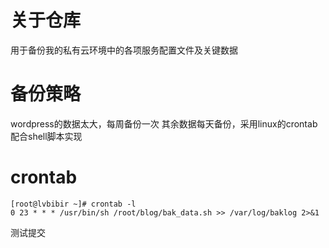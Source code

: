 # 关于仓库
用于备份我的私有云环境中的各项服务配置文件及关键数据

# 备份策略
wordpress的数据太大，每周备份一次
其余数据每天备份，采用linux的crontab配合shell脚本实现

# crontab

```
[root@lvbibir ~]# crontab -l
0 23 * * * /usr/bin/sh /root/blog/bak_data.sh >> /var/log/baklog 2>&1
```

测试提交

